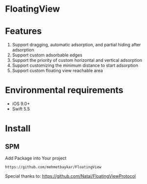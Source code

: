 # FloatingView

# Features

1. Support dragging, automatic adsorption, and partial hiding after adsorption
2. Support custom adsorbable edges
3. Support the priority of custom horizontal and vertical adsorption
4. Support customizing the minimum distance to start adsorption
5. Support custom floating view reachable area

# Environmental requirements

- iOS 9.0+
- Swift 5.5

# Install

## SPM

Add Package into Your project

```
https://github.com/mehmetbaykar/FloatingView
```

Special thanks to: https://github.com/Natai/FloatingViewProtocol

